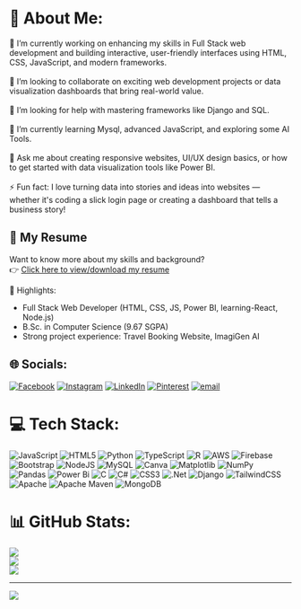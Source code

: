 # 💫 About Me:
🔭 I’m currently working on enhancing my skills in Full Stack web development and building interactive, user-friendly interfaces using HTML, CSS, JavaScript, and modern frameworks.<br><br>👯 I’m looking to collaborate on exciting web development projects or data visualization dashboards that bring real-world value.<br><br>🤝 I’m looking for help with mastering frameworks like Django and SQL.<br><br>🌱 I’m currently learning Mysql, advanced JavaScript, and exploring some AI Tools.<br><br>💬 Ask me about creating responsive websites, UI/UX design basics, or how to get started with data visualization tools like Power BI.<br><br>⚡ Fun fact: I love turning data into stories and ideas into websites — whether it's coding a slick login page or creating a dashboard that tells a business story!

## 📄 My Resume

Want to know more about my skills and background?  
👉 [Click here to view/download my resume](https://drive.google.com/file/d/1-cqbU8_iFtry5FmL2jy7B2Fh0WotOVBX/view?usp=sharing)

🔹 Highlights:
- Full Stack Web Developer (HTML, CSS, JS, Power BI, learning-React, Node.js)
- B.Sc. in Computer Science (9.67 SGPA)
- Strong project experience: Travel Booking Website, ImagiGen AI

## 🌐 Socials:
[![Facebook](https://img.shields.io/badge/Facebook-%231877F2.svg?logo=Facebook&logoColor=white)](https://facebook.com/PournimaMore) [![Instagram](https://img.shields.io/badge/Instagram-%23E4405F.svg?logo=Instagram&logoColor=white)](https://instagram.com/pournimamore87) [![LinkedIn](https://img.shields.io/badge/LinkedIn-%230077B5.svg?logo=linkedin&logoColor=white)](https://linkedin.com/in/pournimamore) [![Pinterest](https://img.shields.io/badge/Pinterest-%23E60023.svg?logo=Pinterest&logoColor=white)](https://pinterest.com/pournimamore87) [![email](https://img.shields.io/badge/Email-D14836?logo=gmail&logoColor=white)](mailto:morepournima2004@gmail.com) 

# 💻 Tech Stack:
![JavaScript](https://img.shields.io/badge/javascript-%23323330.svg?style=plastic&logo=javascript&logoColor=%23F7DF1E) ![HTML5](https://img.shields.io/badge/html5-%23E34F26.svg?style=plastic&logo=html5&logoColor=white) ![Python](https://img.shields.io/badge/python-3670A0?style=plastic&logo=python&logoColor=ffdd54) ![TypeScript](https://img.shields.io/badge/typescript-%23007ACC.svg?style=plastic&logo=typescript&logoColor=white) ![R](https://img.shields.io/badge/r-%23276DC3.svg?style=plastic&logo=r&logoColor=white) ![AWS](https://img.shields.io/badge/AWS-%23FF9900.svg?style=plastic&logo=amazon-aws&logoColor=white) ![Firebase](https://img.shields.io/badge/firebase-%23039BE5.svg?style=plastic&logo=firebase) ![Bootstrap](https://img.shields.io/badge/bootstrap-%238511FA.svg?style=plastic&logo=bootstrap&logoColor=white) ![NodeJS](https://img.shields.io/badge/node.js-6DA55F?style=plastic&logo=node.js&logoColor=white) ![MySQL](https://img.shields.io/badge/mysql-4479A1.svg?style=plastic&logo=mysql&logoColor=white) ![Canva](https://img.shields.io/badge/Canva-%2300C4CC.svg?style=plastic&logo=Canva&logoColor=white) ![Matplotlib](https://img.shields.io/badge/Matplotlib-%23ffffff.svg?style=plastic&logo=Matplotlib&logoColor=black) ![NumPy](https://img.shields.io/badge/numpy-%23013243.svg?style=plastic&logo=numpy&logoColor=white) ![Pandas](https://img.shields.io/badge/pandas-%23150458.svg?style=plastic&logo=pandas&logoColor=white) ![Power Bi](https://img.shields.io/badge/power_bi-F2C811?style=plastic&logo=powerbi&logoColor=black) ![C](https://img.shields.io/badge/c-%2300599C.svg?style=plastic&logo=c&logoColor=white) ![C#](https://img.shields.io/badge/c%23-%23239120.svg?style=plastic&logo=csharp&logoColor=white) ![CSS3](https://img.shields.io/badge/css3-%231572B6.svg?style=plastic&logo=css3&logoColor=white) ![.Net](https://img.shields.io/badge/.NET-5C2D91?style=plastic&logo=.net&logoColor=white) ![Django](https://img.shields.io/badge/django-%23092E20.svg?style=plastic&logo=django&logoColor=white) ![TailwindCSS](https://img.shields.io/badge/tailwindcss-%2338B2AC.svg?style=plastic&logo=tailwind-css&logoColor=white) ![Apache](https://img.shields.io/badge/apache-%23D42029.svg?style=plastic&logo=apache&logoColor=white) ![Apache Maven](https://img.shields.io/badge/Apache%20Maven-C71A36?style=plastic&logo=Apache%20Maven&logoColor=white) ![MongoDB](https://img.shields.io/badge/MongoDB-%234ea94b.svg?style=plastic&logo=mongodb&logoColor=white)
# 📊 GitHub Stats:
![](https://github-readme-stats.vercel.app/api?username=Pournima87&theme=radical&hide_border=false&include_all_commits=false&count_private=false)<br/>
![](https://nirzak-streak-stats.vercel.app/?user=Pournima87&theme=radical&hide_border=false)<br/>
![](https://github-readme-stats.vercel.app/api/top-langs/?username=Pournima87&theme=radical&hide_border=false&include_all_commits=false&count_private=false&layout=compact)

---
[![](https://visitcount.itsvg.in/api?id=Pournima87&icon=6&color=0)](https://visitcount.itsvg.in)

<!-- Proudly created with GPRM ( https://gprm.itsvg.in ) -->
